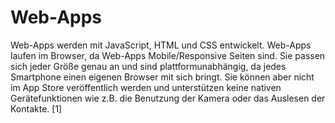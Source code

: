 # Web-Apps

Web-Apps werden mit JavaScript, HTML und CSS entwickelt. Web-Apps laufen im Browser, da Web-Apps Mobile/Responsive Seiten sind. Sie passen sich jeder Größe genau an und sind plattformunabhängig, da jedes Smartphone einen eigenen Browser mit sich bringt. Sie können aber nicht im App Store veröffentlich werden und unterstützen keine nativen Gerätefunktionen wie z.B. die Benutzung der Kamera oder das Auslesen der Kontakte. [1]
